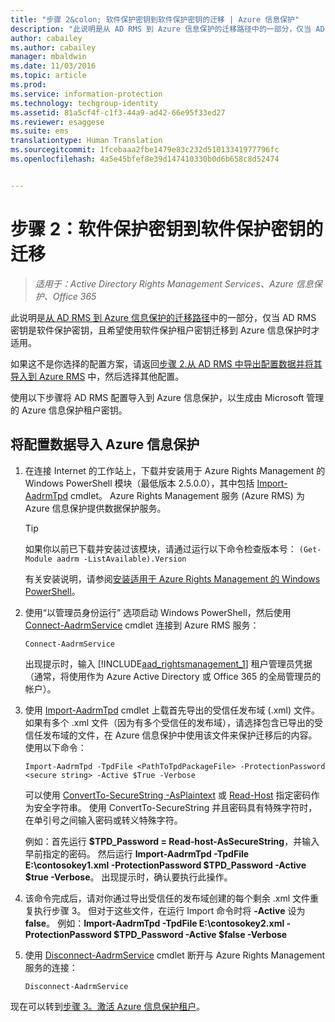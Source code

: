 ```yaml
---
title: "步骤 2&colon; 软件保护密钥到软件保护密钥的迁移 | Azure 信息保护"
description: "此说明是从 AD RMS 到 Azure 信息保护的迁移路径中的一部分，仅当 AD RMS 密钥是软件保护密钥，且希望使用软件保护租户密钥迁移到 Azure 信息保护时才适用。"
author: cabailey
ms.author: cabailey
manager: mbaldwin
ms.date: 11/03/2016
ms.topic: article
ms.prod: 
ms.service: information-protection
ms.technology: techgroup-identity
ms.assetid: 81a5cf4f-c1f3-44a9-ad42-66e95f33ed27
ms.reviewer: esaggese
ms.suite: ems
translationtype: Human Translation
ms.sourcegitcommit: 1fcebaaa2fbe1479e83c232d51013341977796fc
ms.openlocfilehash: 4a5e45bfef8e39d147410330b0d6b658c8d52474


---
```



# <a name="step-2-softwareprotected-key-to-softwareprotected-key-migration"></a>步骤 2：软件保护密钥到软件保护密钥的迁移

>*适用于：Active Directory Rights Management Services、Azure 信息保护、Office 365*


此说明是[从 AD RMS 到 Azure 信息保护的迁移路径](migrate-from-ad-rms-to-azure-rms.md)中的一部分，仅当 AD RMS 密钥是软件保护密钥，且希望使用软件保护租户密钥迁移到 Azure 信息保护时才适用。 

如果这不是你选择的配置方案，请返回[步骤 2.从 AD RMS 中导出配置数据并将其导入到 Azure RMS](migrate-from-ad-rms-phase1.md#step-2-export-configuration-data-from-ad-rms-and-import-it-to-azure-information-protection) 中，然后选择其他配置。

使用以下步骤将 AD RMS 配置导入到 Azure 信息保护，以生成由 Microsoft 管理的 Azure 信息保护租户密钥。

## <a name="to-import-the-configuration-data-to-azure-information-protection"></a>将配置数据导入 Azure 信息保护

1.  在连接 Internet 的工作站上，下载并安装用于 Azure Rights Management 的 Windows PowerShell 模块（最低版本 2.5.0.0），其中包括 [Import-AadrmTpd](http://msdn.microsoft.com/library/azure/dn857523.aspx) cmdlet。 Azure Rights Management 服务 (Azure RMS) 为 Azure 信息保护提供数据保护服务。

    > [!TIP]
    > 如果你以前已下载并安装过该模块，请通过运行以下命令检查版本号： `(Get-Module aadrm -ListAvailable).Version`

    有关安装说明，请参阅[安装适用于 Azure Rights Management 的 Windows PowerShell](../deploy-use/install-powershell.md)。

2.  使用“以管理员身份运行”  选项启动 Windows PowerShell，然后使用 [Connect-AadrmService](http://msdn.microsoft.com/library/azure/dn629415.aspx) cmdlet 连接到 Azure RMS 服务：

    ```
    Connect-AadrmService
    ```
    出现提示时，输入 [!INCLUDE[aad_rightsmanagement_1](../includes/aad_rightsmanagement_1_md.md)] 租户管理员凭据（通常，将使用作为 Azure Active Directory 或 Office 365 的全局管理员的帐户）。

3.  使用 [Import-AadrmTpd](http://msdn.microsoft.com/library/azure/dn857523.aspx) cmdlet 上载首先导出的受信任发布域 (.xml) 文件。 如果有多个 .xml 文件（因为有多个受信任的发布域），请选择包含已导出的受信任发布域的文件，在 Azure 信息保护中使用该文件来保护迁移后的内容。 使用以下命令：

    ```
    Import-AadrmTpd -TpdFile <PathToTpdPackageFile> -ProtectionPassword <secure string> -Active $True -Verbose
    ```
    可以使用 [ConvertTo-SecureString -AsPlaintext](https://technet.microsoft.com/library/hh849818.aspx) 或 [Read-Host](https://technet.microsoft.com/library/hh849945.aspx) 指定密码作为安全字符串。 使用 ConvertTo-SecureString 并且密码具有特殊字符时，在单引号之间输入密码或转义特殊字符。
    
    例如：首先运行 **$TPD_Password = Read-host-AsSecureString**，并输入早前指定的密码。 然后运行 **Import-AadrmTpd -TpdFile E:\contosokey1.xml -ProtectionPassword $TPD_Password -Active $true -Verbose**。 出现提示时，确认要执行此操作。
    
4.  该命令完成后，请对你通过导出受信任的发布域创建的每个剩余 .xml 文件重复执行步骤 3。 但对于这些文件，在运行 Import 命令时将 **-Active** 设为 **false**。 例如：**Import-AadrmTpd -TpdFile E:\contosokey2.xml -ProtectionPassword $TPD_Password -Active $false -Verbose**

5.  使用 [Disconnect-AadrmService](http://msdn.microsoft.com/library/azure/dn629416.aspx) cmdlet 断开与 Azure Rights Management 服务的连接：

    ```
    Disconnect-AadrmService
    ```


现在可以转到[步骤 3。激活 Azure 信息保护租户](migrate-from-ad-rms-phase1.md#step-3-activate-your-azure-information-protection-tenant)。





<!--HONumber=Nov16_HO1-->


